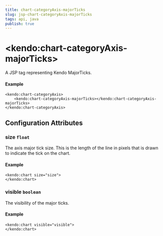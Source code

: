```yaml
---
title: chart-categoryAxis-majorTicks
slug: jsp-chart-categoryAxis-majorTicks
tags: api, java
publish: true
---
```


# \<kendo:chart-categoryAxis-majorTicks\>
A JSP tag representing Kendo MajorTicks.

#### Example
    <kendo:chart-categoryAxis>
        <kendo:chart-categoryAxis-majorTicks></kendo:chart-categoryAxis-majorTicks>
    </kendo:chart-categoryAxis>


## Configuration Attributes


### size `float`

The axis major tick size. This is the length of the line in pixels that is drawn to indicate the tick
on the chart.

#### Example
    <kendo:chart size="size">
    </kendo:chart>



### visible `boolean`

The visibility of the major ticks.

#### Example
    <kendo:chart visible="visible">
    </kendo:chart>


 
